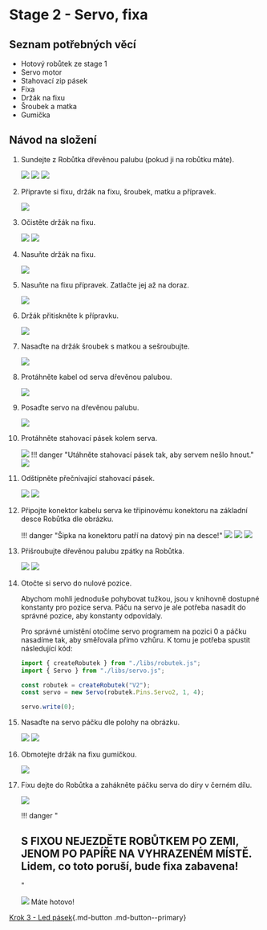 # Stage 2 - Servo, fixa

## Seznam potřebných věcí

 - Hotový robůtek ze stage 1
 - Servo motor
 - Stahovací zip pásek
 - Fixa
 - Držák na fixu
 - Šroubek a matka
 - Gumička

## Návod na složení

1. Sundejte z Robůtka dřevěnou palubu (pokud ji na robůtku máte).

    ![](assets/stage1/IMG-step12c.jpeg)
    ![](assets/stage1/IMG-step12b.jpeg)
    ![](assets/stage1/IMG-step12a.jpeg)

2. Připravte si fixu, držák na fixu, šroubek, matku a přípravek.

    ![](assets/stage2/IMG-stage2-step1.jpeg)

3. Očistěte držák na fixu.

    ![](assets/stage2/IMG-stage2-step2a.jpeg)
    ![](assets/stage2/IMG-stage2-step2b-fix.jpeg)

4. Nasuňte držák na fixu.

    <!-- TODO add arrow and warning about black part orientation  -->

    ![](assets/stage2/IMG-stage2-step3mod.png)

5. Nasuňte na fixu přípravek. Zatlačte jej až na doraz.

    ![](assets/stage2/IMG-stage2-step4mod.png)

6. Držák přitiskněte k přípravku.

    ![](assets/stage2/IMG-stage2-step5mod.png)

7. Nasaďte na držák šroubek s matkou a sešroubujte.

    ![](assets/stage2/IMG-stage2-step6mod.png)

8. Protáhněte kabel od serva dřevěnou palubou.

    ![](assets/stage2/IMG-stage2-step7.jpeg)

9. Posaďte servo na dřevěnou palubu.

    ![](assets/stage2/IMG-stage2-step8.jpeg)

10. Protáhněte stahovací pásek kolem serva.

    ![](assets/stage2/IMG-stage2-step9a.jpeg)
    !!! danger "Utáhněte stahovací pásek tak, aby servem nešlo hnout."
    ![](assets/stage2/IMG-stage2-step9b.jpeg)

11. Odštípněte přečnívající stahovací pásek.

    ![](assets/stage2/IMG-stage2-step10a.jpeg)
    ![](assets/stage2/IMG-stage2-step10b.jpeg)

12. Připojte konektor kabelu serva ke třípinovému konektoru na základní desce Robůtka dle obrázku.

    !!! danger "Šipka na konektoru patří na datový pin na desce!"
    ![](assets/stage2/IMG-stage2-step11a.jpeg)
    ![](assets/stage2/IMG-stage2-step11b.jpeg)
    ![](assets/stage2/IMG-stage2-step11c.jpeg)

13. Přišroubujte dřevěnou palubu zpátky na Robůtka.

    ![](assets/stage2/IMG-stage2-step12a.jpeg)
    ![](assets/stage2/IMG-stage2-step12b.jpeg)

14. Otočte si servo do nulové pozice.

    Abychom mohli jednoduše pohybovat tužkou, jsou v knihovně dostupné konstanty pro pozice serva. Páču na servo je ale potřeba nasadit do správné pozice, aby konstanty odpovídaly.

    Pro správné umístění otočíme servo programem na pozici 0 a páčku nasadíme tak, aby směřovala přímo vzhůru. K tomu je potřeba spustit následující kód:

    ```ts
    import { createRobutek } from "./libs/robutek.js";
    import { Servo } from "./libs/servo.js";

    const robutek = createRobutek("V2");
    const servo = new Servo(robutek.Pins.Servo2, 1, 4);

    servo.write(0);
    ```

15. Nasaďte na servo páčku dle polohy na obrázku.

    ![](assets/stage2/IMG-stage2-step13a.jpeg)
    ![](assets/stage2/IMG-stage2-step13b.jpeg)

16. Obmotejte držák na fixu gumičkou.

    ![](assets/stage2/IMG-stage2-step14a.jpeg)

17. Fixu dejte do Robůtka a zahákněte páčku serva do díry v černém dílu.

    ![](assets/stage2/IMG-stage2-step14b.jpeg)

    !!! danger "<h2><b>S FIXOU NEJEZDĚTE ROBŮTKEM PO ZEMI, JENOM PO PAPÍŘE NA VYHRAZENÉM MÍSTĚ.</b><br>Lidem, co toto poruší, bude fixa zabavena!</h2>"

    ![](assets/stage2/IMG-stage2-final.JPG)
    Máte hotovo!

[Krok 3 - Led pásek](stage3.md){.md-button .md-button--primary}
